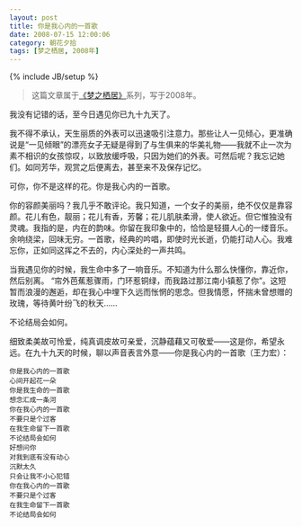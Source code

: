 ```yaml
---
layout: post
title: 你是我心内的一首歌
date: 2008-07-15 12:00:06
category: 朝花夕拾
tags: [梦之栖居, 2008年]
---
```

{% include JB/setup %}

> 这篇文章属于[《梦之栖居》](/posts/where-the-dreams-reside/)系列，写于2008年。
	
<!--more-->

我没有记错的话，至今日遇见你已九十九天了。

我不得不承认，天生丽质的外表可以迅速吸引注意力。那些让人一见倾心，更准确说是“一见倾眼”的漂亮女子无疑是得到了与生俱来的华美礼物——我就不止一次为素不相识的女孩惊叹，以致放缓呼吸，只因为她们的外表。可然后呢？我忘记她们。如同芳华，观赏之后便离去，甚至来不及保存记忆。

可你，你不是这样的花。你是我心内的一首歌。

你的容颜美丽吗？我几乎不敢评论。我只知道，一个女子的美丽，绝不仅仅是靠容颜。花儿有色，靓丽；花儿有香，芳馨；花儿肌肤柔滑，使人欲近。但它惟独没有灵魂。我指的是，内在的韵味。你留在我印象中的，恰恰是轻摄人心的一缕音乐。余响绕梁，回味无穷。一首歌，经典的吟唱，即使时光长逝，仍能打动人心。我难忘你，正如同这挥之不去的，内心深处的一声共鸣。

当我遇见你的时候，我生命中多了一响音乐。不知道为什么那么快懂你，靠近你，然后别离。 “帘外芭蕉惹骤雨，门环惹铜绿，而我路过那江南小镇惹了你”。这短暂而浪漫的邂逅，却在我心中埋下久远而怅惘的思念。但我情愿，怀揣未曾想赠的玫瑰，等待黄叶纷飞的秋天……

不论结局会如何。

细致柔美故可怜爱，纯真调皮故可亲爱，沉静蕴藉又可敬爱——这是你，希望永远。在九十九天的时候，聊以声音表言外意——你是我心内的一首歌（王力宏）：

	你是我心内的一首歌
	心间开起花一朵
	你是我生命的一首歌
	想念汇成一条河
	你在我心内的一首歌
	不要只是个过客
	在我生命留下一首歌
	不论结局会如何
	好想问你
	对我到底有没有动心
	沉默太久
	只会让我不小心犯错
	你在我心内的一首歌
	不要只是个过客
	在我生命留下一首歌
	不论结局会如何